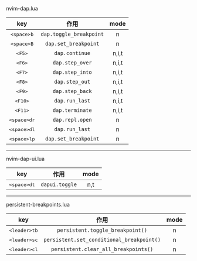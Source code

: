 nvim-dap.lua

|          key           |          作用           | mode  |
| :--------------------: | :---------------------: | :---: |
| <kbd>\<space\>b</kbd>  | `dap.toggle_breakpoint` |   n   |
| <kbd>\<space\>B</kbd>  |  `dap.set_breakpoint`   |   n   |
|   <kbd>\<F5\></kbd>    |     `dap.continue`      | n,i,t |
|   <kbd>\<F6\></kbd>    |     `dap.step_over`     | n,i,t |
|   <kbd>\<F7\></kbd>    |     `dap.step_into`     | n,i,t |
|   <kbd>\<F8\></kbd>    |     `dap.step_out`      | n,i,t |
|   <kbd>\<F9\></kbd>    |     `dap.step_back`     | n,i,t |
|   <kbd>\<F10\></kbd>   |     `dap.run_last`      | n,i,t |
|   <kbd>\<F11\></kbd>   |     `dap.terminate`     | n,i,t |
| <kbd>\<space\>dr</kbd> |     `dap.repl.open`     |   n   |
| <kbd>\<space\>dl</kbd> |     `dap.run_last`      |   n   |
| <kbd>\<space\>lp</kbd> |  `dap.set_breakpoint`   |   n   |

---

nvim-dap-ui.lua

|          key           |     作用     | mode |
| :--------------------: | :----------: | :--: |
| <kbd>\<space\>dt</kbd> | `dapui.toggle` | n,t  |

---

persistent-breakpoints.lua

|           key           |                   作用                    | mode |
| :---------------------: | :---------------------------------------: | :--: |
| <kbd>\<leader\>tb</kbd> |     `persistent.toggle_breakpoint()`      |  n   |
| <kbd>\<leader\>sc</kbd> | `persistent.set_conditional_breakpoint()` |  n   |
| <kbd>\<leader\>cl</kbd> |   `persistent.clear_all_breakpoints()`    |  n   |
